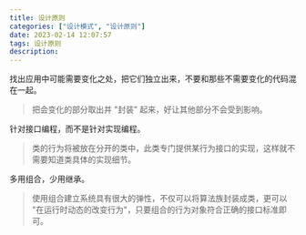```yaml
---
title: 设计原则
categories: ["设计模式", "设计原则"]
date: 2023-02-14 12:07:57
tags: 设计原则
description: 
---
```

找出应用中可能需要变化之处，把它们独立出来，不要和那些不需要变化的代码混在一起。
>把会变化的部分取出并 "封装" 起来，好让其他部分不会受到影响。

针对接口编程，而不是针对实现编程。
> 类的行为将被放在分开的类中，此类专门提供某行为接口的实现，这样就不需要知道类具体的实现细节。

多用组合，少用继承。
>使用组合建立系统具有很大的弹性，不仅可以将算法族封装成类，更可以 "在运行时动态的改变行为"，只要组合的行为对象符合正确的接口标准即可。